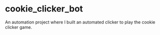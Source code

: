 # cookie_clicker_bot
An automation project where I built an automated clicker to play the cookie clicker game.
